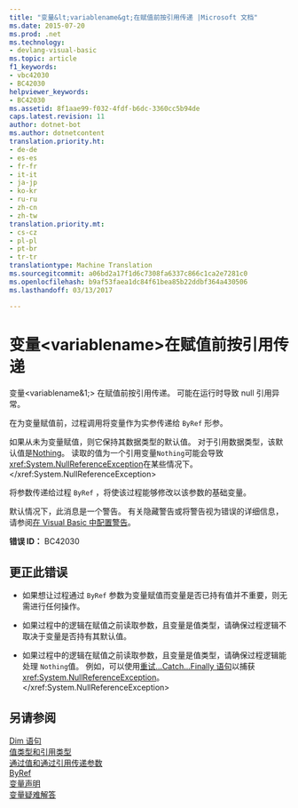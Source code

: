 ```yaml
---
title: "变量&lt;variablename&gt;在赋值前按引用传递 |Microsoft 文档"
ms.date: 2015-07-20
ms.prod: .net
ms.technology:
- devlang-visual-basic
ms.topic: article
f1_keywords:
- vbc42030
- BC42030
helpviewer_keywords:
- BC42030
ms.assetid: 8f1aae99-f032-4fdf-b6dc-3360cc5b94de
caps.latest.revision: 11
author: dotnet-bot
ms.author: dotnetcontent
translation.priority.ht:
- de-de
- es-es
- fr-fr
- it-it
- ja-jp
- ko-kr
- ru-ru
- zh-cn
- zh-tw
translation.priority.mt:
- cs-cz
- pl-pl
- pt-br
- tr-tr
translationtype: Machine Translation
ms.sourcegitcommit: a06bd2a17f1d6c7308fa6337c866c1ca2e7281c0
ms.openlocfilehash: b9af53faea1dc84f61bea85b22ddbf364a430506
ms.lasthandoff: 03/13/2017

---
```

# <a name="variable-39ltvariablenamegt39-is-passed-by-reference-before-it-has-been-assigned-a-value"></a>变量&lt;variablename&gt;在赋值前按引用传递
变量\<variablename&1;> 在赋值前按引用传递。 可能在运行时导致 null 引用异常。  
  
 在为变量赋值前，过程调用将变量作为实参传递给 `ByRef` 形参。  
  
 如果从未为变量赋值，则它保持其数据类型的默认值。 对于引用数据类型，该默认值是[Nothing](../../visual-basic/language-reference/nothing.md)。 读取的值为一个引用变量`Nothing`可能会导致<xref:System.NullReferenceException>在某些情况下。</xref:System.NullReferenceException>  
  
 将参数传递给过程 `ByRef` ，将使该过程能够修改以该参数的基础变量。  
  
 默认情况下，此消息是一个警告。 有关隐藏警告或将警告视为错误的详细信息，请参阅[在 Visual Basic 中配置警告](https://docs.microsoft.com/visualstudio/ide/configuring-warnings-in-visual-basic)。  
  
 **错误 ID：** BC42030  
  
## <a name="to-correct-this-error"></a>更正此错误  
  
-   如果想让过程通过 `ByRef` 参数为变量赋值而变量是否已持有值并不重要，则无需进行任何操作。  
  
-   如果过程中的逻辑在赋值之前读取参数，且变量是值类型，请确保过程逻辑不取决于变量是否持有其默认值。  
  
-   如果过程中的逻辑在赋值之前读取参数，且变量是值类型，请确保过程逻辑能处理 `Nothing`值。 例如，可以使用[重试...Catch...Finally 语句](../../visual-basic/language-reference/statements/try-catch-finally-statement.md)以捕获<xref:System.NullReferenceException>。</xref:System.NullReferenceException>  
  
## <a name="see-also"></a>另请参阅  
 [Dim 语句](../../visual-basic/language-reference/statements/dim-statement.md)   
 [值类型和引用类型](../../visual-basic/programming-guide/language-features/data-types/value-types-and-reference-types.md)   
 [通过值和通过引用传递参数](../../visual-basic/programming-guide/language-features/procedures/passing-arguments-by-value-and-by-reference.md)   
 [ByRef](../../visual-basic/language-reference/modifiers/byref.md)   
 [变量声明](../../visual-basic/programming-guide/language-features/variables/variable-declaration.md)   
 [变量疑难解答](../../visual-basic/programming-guide/language-features/variables/troubleshooting-variables.md)

